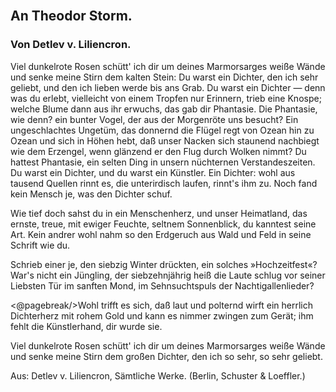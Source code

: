 <div style="visibility: hidden;">
<#include "pagebreak.ftl">
<@pagebreak 317/>
</div>
<h2>An Theodor Storm.</h2>

<h3>Von Detlev v. Liliencron.</h3>

Viel dunkelrote Rosen schütt' ich dir
um deines Marmorsarges weiße Wände
und senke meine Stirn dem kalten Stein:
Du warst ein Dichter, den ich sehr geliebt,
und den ich lieben werde bis ans Grab.
Du warst ein Dichter &mdash; denn was du erlebt,
vielleicht von einem Tropfen nur Erinnern,
trieb eine Knospe; welche Blume dann
aus ihr erwuchs, das gab dir Phantasie.
Die Phantasie, wie denn? ein bunter Vogel,
der aus der Morgenröte uns besucht?
Ein ungeschlachtes Ungetüm, das donnernd
die Flügel regt von Ozean hin zu Ozean
und sich in Höhen hebt, daß unser Nacken
sich staunend nachbiegt wie dem Erzengel,
wenn glänzend er den Flug durch Wolken nimmt?
Du hattest Phantasie, ein selten Ding
in unsern nüchternen Verstandeszeiten.
Du warst ein Dichter, und du warst ein Künstler.
Ein Dichter: wohl aus tausend Quellen rinnt es,
die unterirdisch laufen, rinnt's ihm zu.
Noch fand kein Mensch je, was den Dichter schuf.

Wie tief doch sahst du in ein Menschenherz,
und unser Heimatland, das ernste, treue,
mit ewiger Feuchte, seltnem Sonnenblick,
du kanntest seine Art. Kein andrer wohl
nahm so den Erdgeruch aus Wald und Feld
in seine Schrift wie du.

Schrieb einer je, den siebzig Winter drückten,
ein solches »Hochzeitfest«? War's nicht ein Jüngling,
der siebzehnjährig heiß die Laute schlug
vor seiner Liebsten Tür im sanften Mond,
im Sehnsuchtspuls der Nachtigallenlieder?

\<@pagebreak/>Wohl trifft es sich, daß laut und polternd wirft
ein herrlich Dichterherz mit rohem Gold
und kann es nimmer zwingen zum Gerät;
ihm fehlt die Künstlerhand, dir wurde sie.

Viel dunkelrote Rosen schütt' ich dir
um deines Marmorsarges weiße Wände
und senke meine Stirn dem großen Dichter,
den ich so sehr, so sehr geliebt.

<div class="source pre">Aus: Detlev v. Liliencron, Sämtliche Werke.
(Berlin, Schuster &amp; Loeffler.)</div>

